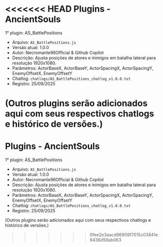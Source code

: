 <<<<<<< HEAD
Plugins - AncientSouls
======================

1° plugin: AS_BattlePositions
- Arquivo: `AS_BattlePositions.js`
- Versão atual: 1.0.0
- Autor: Necromante96Official & Github Copilot
- Descrição: Ajusta posições de atores e inimigos em batalha lateral para resolução 1920x1080.
- Parâmetros: ActorBaseX, ActorBaseY, ActorSpacingX, ActorSpacingY, EnemyOffsetX, EnemyOffsetY
- Chatlog: `chatlogs/AS_BattlePositions_chatlog_v1.0.0.txt`
- Registro: 25/09/2025


(Outros plugins serão adicionados aqui com seus respectivos chatlogs e histórico de versões.)
=======
Plugins - AncientSouls
======================

1° plugin: AS_BattlePositions
- Arquivo: `AS_BattlePositions.js`
- Versão atual: 1.0.0
- Autor: Necromante96Official & Github Copilot
- Descrição: Ajusta posições de atores e inimigos em batalha lateral para resolução 1920x1080.
- Parâmetros: ActorBaseX, ActorBaseY, ActorSpacingX, ActorSpacingY, EnemyOffsetX, EnemyOffsetY
- Chatlog: `chatlogs/AS_BattlePositions_chatlog_v1.0.0.txt`
- Registro: 25/09/2025


(Outros plugins serão adicionados aqui com seus respectivos chatlogs e histórico de versões.)
>>>>>>> 0fee2e3aacd96909f7015c03841e6436d59ab063
